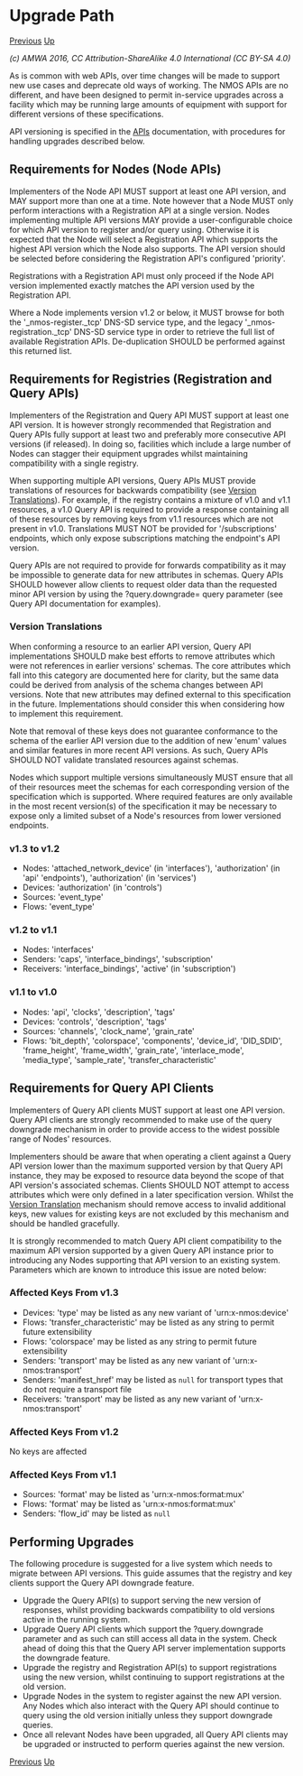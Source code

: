 # Upgrade Path
[Previous](5.1._Data_Model_-_Identifier_Mapping.md) [Up](..)

_(c) AMWA 2016, CC Attribution-ShareAlike 4.0 International (CC BY-SA 4.0)_

As is common with web APIs, over time changes will be made to support new use cases and deprecate old ways of working. The NMOS APIs are no different, and have been designed to permit in-service upgrades across a facility which may be running large amounts of equipment with support for different versions of these specifications.

API versioning is specified in the [APIs](2.0._APIs.md) documentation, with procedures for handling upgrades described below.

## Requirements for Nodes (Node APIs)

Implementers of the Node API MUST support at least one API version, and MAY support more than one at a time. Note however that a Node MUST only perform interactions with a Registration API at a single version. Nodes implementing multiple API versions MAY provide a user-configurable choice for which API version to register and/or query using. Otherwise it is expected that the Node will select a Registration API which supports the highest API version which the Node also supports. The API version should be selected before considering the Registration API's configured \'priority\'.

Registrations with a Registration API must only proceed if the Node API version implemented exactly matches the API version used by the Registration API.

Where a Node implements version v1.2 or below, it MUST browse for both the \'\_nmos-register.\_tcp\' DNS-SD service type, and the legacy \'\_nmos-registration.\_tcp\' DNS-SD service type in order to retrieve the full list of available Registration APIs. De-duplication SHOULD be performed against this returned list.

## Requirements for Registries (Registration and Query APIs)

Implementers of the Registration and Query API MUST support at least one API version. It is however strongly recommended that Registration and Query APIs fully support at least two and preferably more consecutive API versions (if released). In doing so, facilities which include a large number of Nodes can stagger their equipment upgrades whilst maintaining compatibility with a single registry.

When supporting multiple API versions, Query APIs MUST provide translations of resources for backwards compatibility (see [Version Translations](#version-translations)). For example, if the registry contains a mixture of v1.0 and v1.1 resources, a v1.0 Query API is required to provide a response containing all of these resources by removing keys from v1.1 resources which are not present in v1.0. Translations MUST NOT be provided for '/subscriptions' endpoints, which only expose subscriptions matching the endpoint's API version.

Query APIs are not required to provide for forwards compatibility as it may be impossible to generate data for new attributes in schemas. Query APIs SHOULD however allow clients to request older data than the requested minor API version by using the ?query.downgrade=<version> query parameter (see Query API documentation for examples).

### Version Translations

When conforming a resource to an earlier API version, Query API implementations SHOULD make best efforts to remove attributes which were not references in earlier versions' schemas. The core attributes which fall into this category are documented here for clarity, but the same data could be derived from analysis of the schema changes between API versions. Note that new attributes may defined external to this specification in the future. Implementations should consider this when considering how to implement this requirement.

Note that removal of these keys does not guarantee conformance to the schema of the earlier API version due to the addition of new 'enum' values and similar features in more recent API versions. As such, Query APIs SHOULD NOT validate translated resources against schemas.

Nodes which support multiple versions simultaneously MUST ensure that all of their resources meet the schemas for each corresponding version of the specification which is supported. Where required features are only available in the most recent version(s) of the specification it may be necessary to expose only a limited subset of a Node's resources from lower versioned endpoints.

### v1.3 to v1.2

*   Nodes: 'attached_network_device' (in 'interfaces'), 'authorization' (in 'api' 'endpoints'), 'authorization' (in 'services')
*   Devices: 'authorization' (in 'controls')
*   Sources: 'event_type'
*   Flows: 'event_type'

### v1.2 to v1.1

*   Nodes: 'interfaces'
*   Senders: 'caps', 'interface_bindings', 'subscription'
*   Receivers: 'interface_bindings', 'active' (in 'subscription')

### v1.1 to v1.0

*   Nodes: 'api', 'clocks', 'description', 'tags'
*   Devices: 'controls', 'description', 'tags'
*   Sources: 'channels', 'clock_name', 'grain_rate'
*   Flows: 'bit_depth', 'colorspace', 'components', 'device_id', 'DID_SDID', 'frame_height', 'frame_width', 'grain_rate', 'interlace_mode', 'media_type', 'sample_rate', 'transfer_characteristic'

## Requirements for Query API Clients

Implementers of Query API clients MUST support at least one API version. Query API clients are strongly recommended to make use of the query downgrade mechanism in order to provide access to the widest possible range of Nodes' resources.

Implementers should be aware that when operating a client against a Query API version lower than the maximum supported version by that Query API instance, they may be exposed to resource data beyond the scope of that API version's associated schemas. Clients SHOULD NOT attempt to access attributes which were only defined in a later specification version. Whilst the [Version Translation](#version-translations) mechanism should remove access to invalid additional keys, new values for existing keys are not excluded by this mechanism and should be handled gracefully.

It is strongly recommended to match Query API client compatibility to the maximum API version supported by a given Query API instance prior to introducing any Nodes supporting that API version to an existing system. Parameters which are known to introduce this issue are noted below:

### Affected Keys From v1.3

*   Devices: 'type' may be listed as any new variant of 'urn:x-nmos:device'
*   Flows: 'transfer_characteristic' may be listed as any string to permit future extensibility
*   Flows: 'colorspace' may be listed as any string to permit future extensibility
*   Senders: 'transport' may be listed as any new variant of 'urn:x-nmos:transport'
*   Senders: 'manifest_href' may be listed as `null` for transport types that do not require a transport file
*   Receivers: 'transport' may be listed as any new variant of 'urn:x-nmos:transport'

### Affected Keys From v1.2

No keys are affected

### Affected Keys From v1.1

*   Sources: 'format' may be listed as 'urn:x-nmos:format:mux'
*   Flows: 'format' may be listed as 'urn:x-nmos:format:mux'
*   Senders: 'flow_id' may be listed as `null`

## Performing Upgrades

The following procedure is suggested for a live system which needs to migrate between API versions. This guide assumes that the registry and key clients support the Query API downgrade feature.

* Upgrade the Query API(s) to support serving the new version of responses, whilst providing backwards compatibility to old versions active in the running system.
* Upgrade Query API clients which support the ?query.downgrade parameter and as such can still access all data in the system. Check ahead of doing this that the Query API server implementation supports the downgrade feature.
* Upgrade the registry and Registration API(s) to support registrations using the new version, whilst continuing to support registrations at the old version.
* Upgrade Nodes in the system to register against the new API version. Any Nodes which also interact with the Query API should continue to query using the old version initially unless they support downgrade queries.
* Once all relevant Nodes have been upgraded, all Query API clients may be upgraded or instructed to perform queries against the new version.

[Previous](5.1._Data_Model_-_Identifier_Mapping.md) [Up](..)
